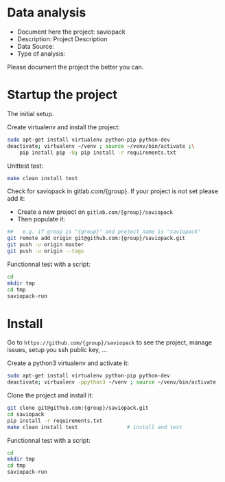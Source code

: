 # Data analysis
- Document here the project: saviopack
- Description: Project Description
- Data Source:
- Type of analysis:

Please document the project the better you can.

# Startup the project

The initial setup.

Create virtualenv and install the project:
```bash
sudo apt-get install virtualenv python-pip python-dev
deactivate; virtualenv ~/venv ; source ~/venv/bin/activate ;\
    pip install pip -U; pip install -r requirements.txt
```

Unittest test:
```bash
make clean install test
```

Check for saviopack in gitlab.com/{group}.
If your project is not set please add it:

- Create a new project on `gitlab.com/{group}/saviopack`
- Then populate it:

```bash
##   e.g. if group is "{group}" and project_name is "saviopack"
git remote add origin git@github.com:{group}/saviopack.git
git push -u origin master
git push -u origin --tags
```

Functionnal test with a script:

```bash
cd
mkdir tmp
cd tmp
saviopack-run
```

# Install

Go to `https://github.com/{group}/saviopack` to see the project, manage issues,
setup you ssh public key, ...

Create a python3 virtualenv and activate it:

```bash
sudo apt-get install virtualenv python-pip python-dev
deactivate; virtualenv -ppython3 ~/venv ; source ~/venv/bin/activate
```

Clone the project and install it:

```bash
git clone git@github.com:{group}/saviopack.git
cd saviopack
pip install -r requirements.txt
make clean install test                # install and test
```
Functionnal test with a script:

```bash
cd
mkdir tmp
cd tmp
saviopack-run
```
